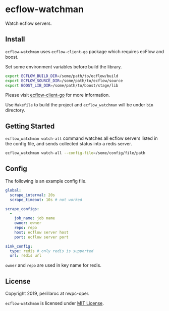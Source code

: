 # ecflow-watchman

Watch ecflow servers.

## Install

`ecflow-watchman` uses `ecflow-client-go` package which requires ecFlow and boost. 

Set some environment variables before build the library.

```bash
export ECFLOW_BUILD_DIR=/some/path/to/ecflow/build
export ECFLOW_SOURCE_DIR=/some/path/to/ecflow/source
export BOOST_LIB_DIR=/some/path/to/boost/stage/lib
```

Please visit [ecflow-client-go](https://github.com/nwpc-oper/ecflow-client-go) for more information.

Use `Makefile` to build the project and `ecflow_watchman` will be under `bin` directory.

## Getting Started

`ecflow_watchman watch-all` command watches all ecflow servers listed in the config file, 
and sends collected status into a redis server.

```bash
ecflow_watchman watch-all --config-file=/some/config/file/path
```

## Config

The following is an example config file.

```yaml
global:
  scrape_interval: 20s
  scrape_timeout: 10s # not worked

scrape_configs:
  -
    job_name: job name
    owner: owner
    repo: repo
    host: ecflow server host
    port: ecflow server port

sink_config:
  type: redis # only redis is supported
  url: redis url
```

`owner` and `repo` are used in key name for redis.

## License

Copyright 2019, perillaroc at nwpc-oper.

`ecflow-watchman` is licensed under [MIT License](./LICENSE.md).